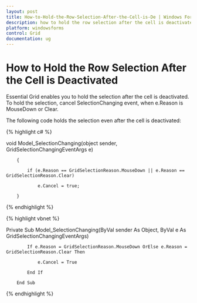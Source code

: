 ```yaml
---
layout: post
title: How-to-Hold-the-Row-Selection-After-the-Cell-is-De | Windows Forms | Syncfusion
description: how to hold the row selection after the cell is deactivated
platform: windowsforms
control: Grid
documentation: ug
---
```


# How to Hold the Row Selection After the Cell is Deactivated

Essential Grid enables you to hold the selection after the cell is deactivated. To hold the selection, cancel SelectionChanging event, when e.Reason is MouseDown or Clear. 

The following code holds the selection even after the cell is deactivated:



{% highlight c# %}

void Model_SelectionChanging(object sender, GridSelectionChangingEventArgs e)

        {

            if (e.Reason == GridSelectionReason.MouseDown || e.Reason == GridSelectionReason.Clear)

                e.Cancel = true;

        }




{% endhighlight %}

{% highlight vbnet %}

Private Sub Model_SelectionChanging(ByVal sender As Object, ByVal e As GridSelectionChangingEventArgs)

            If e.Reason = GridSelectionReason.MouseDown OrElse e.Reason = GridSelectionReason.Clear Then

                e.Cancel = True

            End If

        End Sub


{% endhighlight %}



